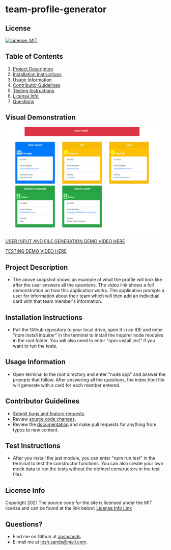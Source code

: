 # team-profile-generator

## License
[![License: MIT](https://img.shields.io/badge/License-MIT-yellow.svg)](https://opensource.org/licenses/MIT)

## Table of Contents
1. [Project Description](#project-description)
2. [Installation Instructions](#installation-instructions)
3. [Usage Information](#usage-information)
4. [Contributor Guidelines](#contributor-guidelines)
5. [Testing Instructions](#testing-instructions)
6. [License Info](#license-info)
7. [Questions](#questions)

## Visual Demonstration
![Professional README Generator Demo](./assets/snapshot.png)

[USER INPUT AND FILE GENERATION DEMO VIDEO HERE](https://youtu.be/V5Nhmg0zUVs)

[TESTING DEMO VIDEO HERE](https://youtu.be/yxP3g2sbh34)

## Project Description
* The above snapshot shows an example of what the profile will look like after the user answers all the questions. The video link shows a full demonstration on how this application works. The application prompts a user for information about their team which will then add an individual card with that team member's information.

## Installation Instructions
* Pull the Github repository to your local drive, open it in an IDE and enter "npm install inquirer" in the terminal to install the inquirer node modules in the root folder. You will also need to enter "npm install jest" if you want to run the tests.

## Usage Information
* Open terminal to the root directory and enter "node app" and answer the prompts that follow. After answering all the questions, the index.html file will generate with a card for each member entered.

## Contributor Guidelines
* [Submit bugs and feature requests](https://github.com/joshsands/team-profile-generator/issues).
* Review [source code changes](https://github.com/joshsands/team-profile-generator/pulls).
* Review the [documentation](https://github.com/joshsands/team-profile-generator-docs) and make pull requests for anything from typos to new content.

## Test Instructions
* After you install the jest module, you can enter "npm run test" in the terminal to test the constructor functions. You can also create your own mock data to run the tests without the defined constructors in the test files.

## License Info
Copyright 2021
The source code for the site is licensed under the MIT license and can be found at the link below:
[License Info Link](https://opensource.org/licenses/MIT)
      

## Questions?
* Find me on Github at [Joshsands](http://github.com/Joshsands).
* E-mail me at josh.sands@mail.com.
